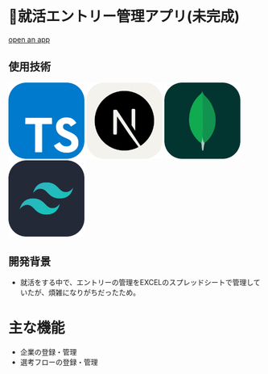# 💩就活エントリー管理アプリ(未完成)

[open an app](https://shuukatu-app.vercel.app)


## 使用技術
<img src="https://raw.githubusercontent.com/tandpfun/skill-icons/refs/heads/main/icons/TypeScript.svg" width='30%'/>
<img src="https://raw.githubusercontent.com/tandpfun/skill-icons/refs/heads/main/icons/NextJS-Light.svg" width='30%'/>
<img src="https://raw.githubusercontent.com/tandpfun/skill-icons/refs/heads/main/icons/MongoDB.svg" width='30%'/>
<img src="https://raw.githubusercontent.com/tandpfun/skill-icons/refs/heads/main/icons/TailwindCSS-Dark.svg" width='30%'/>

<!-- ![image](https://raw.githubusercontent.com/tandpfun/skill-icons/refs/heads/main/icons/TypeScript.svg)
![image](https://raw.githubusercontent.com/tandpfun/skill-icons/refs/heads/main/icons/NextJS-Light.svg)
![image](https://raw.githubusercontent.com/tandpfun/skill-icons/refs/heads/main/icons/MongoDB.svg)
![image](https://raw.githubusercontent.com/tandpfun/skill-icons/refs/heads/main/icons/TailwindCSS-Dark.svg)
![image](https://raw.githubusercontent.com/tandpfun/skill-icons/refs/heads/main/icons/TailwindCSS-Dark.svg) -->


## 開発背景
* 就活をする中で、エントリーの管理をEXCELのスプレッドシートで管理していたが、煩雑になりがちだったため。


# 主な機能
* 企業の登録・管理
* 選考フローの登録・管理


